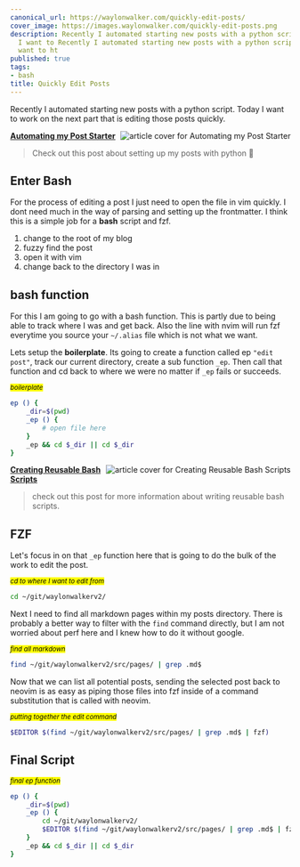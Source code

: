 ```yaml
---
canonical_url: https://waylonwalker.com/quickly-edit-posts/
cover_image: https://images.waylonwalker.com/quickly-edit-posts.png
description: Recently I automated starting new posts with a python script.  Today
  I want to Recently I automated starting new posts with a python script.  Today I
  want to ht
published: true
tags:
- bash
title: Quickly Edit Posts
---
```


Recently I automated starting new posts with a python script.  Today I want to work on the next part that is editing those posts quickly.


  <div class="onelinelink-wrapper">
      <a class="onelinelink" href="https://waylonwalker.com/automating-my-post-starter/">
          <img style="float: right;" align='right' src="https://images.waylonwalker.com/automating-my-post-starter-og_250x140.png" alt="article cover for 
 Automating my Post Starter
"/>
          <p><strong>
 Automating my Post Starter
</strong></p>
      </a>
  </div>


> Check out this post about setting up my posts with python 🐍

## Enter Bash

For the process of editing a post I just need to open the file in vim quickly. I dont need much in the way of parsing and setting up the frontmatter.  I think this is a simple job for a **bash** script and fzf.

1. change to the root of my blog
1. fuzzy find the post
1. open it with vim
1. change back to the directory I was in

## bash function

For this I am going to go with a bash function.  This is partly due to being able to track where I was and get back.  Also the line with nvim will run fzf everytime you source your `~/.alias` file which is not what we want.

Lets setup the **boilerplate**.  Its going to create a function called ep
`"edit post"`, track our current directory, create a sub function `_ep`.  Then
call that function and cd back to where we were no matter if `_ep` fails or succeeds.

_<small><mark>boilerplate</mark></small>_
``` bash
ep () {
    _dir=$(pwd)
    _ep () {
        # open file here
    }
    _ep && cd $_dir || cd $_dir
}
```


  <div class="onelinelink-wrapper">
      <a class="onelinelink" href="https://waylonwalker.com/reusable-bash/">
          <img style="float: right;" align='right' src="https://images.waylonwalker.com/reusable-bash-og_250x140.png" alt="article cover for 
 Creating Reusable Bash Scripts
"/>
          <p><strong>
 Creating Reusable Bash Scripts
</strong></p>
      </a>
  </div>


> check out this post for more information about writing reusable bash scripts.

## FZF

Let's focus in on that `_ep` function here that is going to do the bulk of the work to edit the post.

_<small><mark>cd to where I want to edit from</mark></small>_
``` bash
cd ~/git/waylonwalkerv2/
```

Next I need to find all markdown pages within my posts directory.  There is probably a better way to filter with the `find` command directly, but I am not worried about perf here and I knew how to do it without google.

_<small><mark>find all markdown</mark></small>_
``` bash
find ~/git/waylonwalkerv2/src/pages/ | grep .md$
```

Now that we can list all potential posts, sending the selected post back to neovim is as easy as piping those files into fzf inside of a command substitution that is called with neovim.


_<small><mark>putting together the edit command</mark></small>_
``` bash
$EDITOR $(find ~/git/waylonwalkerv2/src/pages/ | grep .md$ | fzf)
```

## Final Script

_<small><mark>final ep function</mark></small>_
``` bash
ep () {
    _dir=$(pwd)
    _ep () {
        cd ~/git/waylonwalkerv2/
        $EDITOR $(find ~/git/waylonwalkerv2/src/pages/ | grep .md$ | fzf)
    }
    _ep && cd $_dir || cd $_dir
}
```